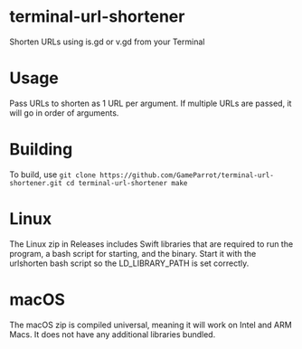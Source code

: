 # terminal-url-shortener
Shorten URLs using is.gd or v.gd from your Terminal
# Usage
Pass URLs to shorten as 1 URL per argument. If multiple URLs are passed, it will go in order of arguments.
# Building
To build, use `git clone https://github.com/GameParrot/terminal-url-shortener.git
cd terminal-url-shortener
make`
# Linux
The Linux zip in Releases includes Swift libraries that are required to run the program, a bash script for starting, and the binary. Start it with the urlshorten bash script so the LD_LIBRARY_PATH is set correctly.
# macOS
The macOS zip is compiled universal, meaning it will work on Intel and ARM Macs. It does not have any additional libraries bundled.
